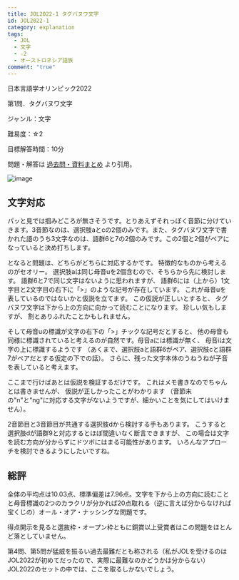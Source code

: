 ```yaml
---
title: JOL2022-1 タグバヌワ文字
id: JOL2022-1
category: explanation
tags:
  - JOL
  - 文字
  - ☆2
  - オーストロネシア語族
comment: "true"
---
```

日本言語学オリンピック2022

第1問．タグバヌワ文字

ジャンル：文字

難易度：☆2

目標解答時間：10分

問題・解答は
[過去問・資料まとめ](https://iolingjapan.org/preparation/)
より引用。

![image](/upload/jol2022-1.jpg)

## 文字対応

パッと見では掴みどころが無さそうです。とりあえずそれっぽく音節に分けていきます。3音節なのは、選択肢aとcの2個のみです。また、タグバヌワ文字で書かれた語のうち3文字なのは、語群6と7の2個のみです。この2個と2個がペアになっていると決め打ちします。

となると問題は、どちらがどちらに対応するかです。
特徴的なものから考えるのがセオリー。
選択肢aは同じ母音uを2個含むので、そちらから先に検討します。
語群6と7で同じ文字はないように思われますが、
語群6には（上から）1文字目と2文字目の右下に「>」のような記号が存在しています。
これが母音uを表しているのではないかと仮説を立てます。
この仮説が正しいとすると、
タグバヌワ文字は下から上の方向に向かって読むことになります。
珍しい気もしますが、
割とありふれたことかもしれません。

そして母音uの標識が文字の右下の「>」チックな記号だとすると、
他の母音も同様に標識されていると考えるのが自然です。母音aには標識が無く、
母音iは文字の上に標識するようです
（あくまで、選択肢aと語群6がペア、選択肢cと語群7がペアだとする仮定の下での話）。
さらに、残った文字本体のうねうねが子音を表していると考えます。

ここまで行けばあとは仮説を検証するだけです。
これはメモ書きなのでちゃんとは書きませんが、
仮説が正しかったことがわかります
（音節末の"n"と"ng"に対応する文字がないようですが、細かいことを気にしてはいけません）。

2音節目と3音節目が共通する選択肢dから検討する手もあります。
こうすると選択肢dが語群9と対応するとほぼ間違いなく断言できますが、
この場合は文字を読む方向が分からずにドツボにはまる可能性があります。
いろんなアプローチを検討できるようにしたいですね。

## 総評

全体の平均点は10.03点、標準偏差は7.96点。文字を下から上の方向に読むことと母音標識の2つのカラクリが分かれば20点取れる（逆に言えば分からなければ宝くじの）オール・オア・ナッシングな問題です。

得点開示を見ると選抜枠・オープン枠ともに銅賞以上受賞者はこの問題をほとんど落としていません。

第4問、第5問が猛威を振るい過去最難だとも称される（私がJOLを受けるのはJOL2022が初めてだったので、実際に最難なのかどうかは分からない）JOL2022のセットの中では、ここを取るしかないでしょう。